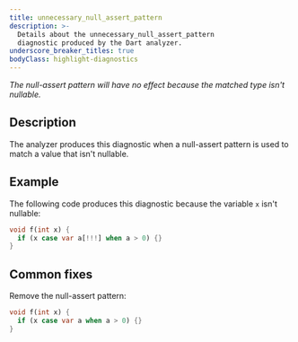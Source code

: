 ```yaml
---
title: unnecessary_null_assert_pattern
description: >-
  Details about the unnecessary_null_assert_pattern
  diagnostic produced by the Dart analyzer.
underscore_breaker_titles: true
bodyClass: highlight-diagnostics
---
```


_The null-assert pattern will have no effect because the matched type isn't
nullable._

## Description

The analyzer produces this diagnostic when a null-assert pattern is used
to match a value that isn't nullable.

## Example

The following code produces this diagnostic because the variable `x` isn't
nullable:

```dart
void f(int x) {
  if (x case var a[!!!] when a > 0) {}
}
```

## Common fixes

Remove the null-assert pattern:

```dart
void f(int x) {
  if (x case var a when a > 0) {}
}
```
